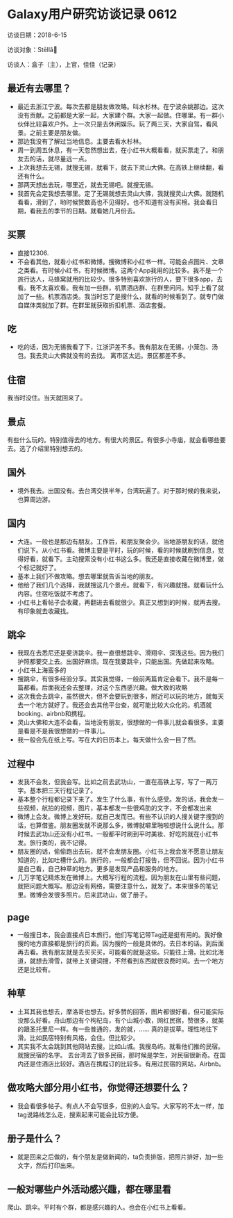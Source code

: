# Galaxy用户研究访谈记录 0612

访谈日期：2018-6-15

访谈对象：Stēllǎ🌠

访谈人：盒子（主），上官，佳佳（记录）

## 最近有去哪里？
* 最近去浙江宁波。每次去都是朋友做攻略。叫水杉林。在宁波余姚那边。这次没有贡献。之前都是大家一起，大家建个群。大家一起做。住哪里。有一群小伙伴比较喜欢户外。上一次只是去休闲娱乐。玩了两三天，大家自驾，看风景。之前主要是朋友做。
* 那边我没有了解过当地信息。主要去看水杉林。
* 周一到周五休息，有一天忽然想出去，在小红书大概看看，就买票走了。和朋友去的话，就尽量远一点。
* 上次我想去无锡，就搜无锡，就看下，就去下灵山大佛。在高铁上继续翻，看还有什么。
* 那两天想出去玩，哪里近，就去无锡吧。就搜无锡。
* 我首先会定我想去哪里。定了无锡就想去灵山大佛，我就搜灵山大佛。就随机看看，滑到了，哟时候赞数高也不见得好。也不知道有没有买榜。我会看日期，看我去的季节的日期。就看她几月份去。

## 买票
* 直接12306.
* 不会看其他，就看小红书和微博。搜微博和小红书一样。可能会点图片、文章之类看。有时候小红书，有时候微博。这两个App我用的比较多。我不是一个旅行达人，马蜂窝就用的比较少。很多特别喜欢旅行的人，要下很多app，去看。我不太喜欢看。我有加一些群，机票酒店群、在群里问问。知乎上看了就加了一些。机票酒店类。我当时忘了是搜什么，就看的时候看到了。就专门做自媒体类就加了群。在群里就获取折扣机票、酒店套餐。

## 吃
* 吃的话，因为无锡我看了下，江浙沪差不多。我有朋友在无锡，小笼包、汤包。我去灵山大佛就没有的去找。 离市区太远。景区都差不多。

## 住宿
我当时没住。当天就回来了。

## 景点
有些什么玩的。特别值得去的地方。有很大的景区。有很多小寺庙，就会看哪些要去。选了介绍里特别想去的。

## 国外
* 境外我去。出国没有。去台湾交换半年，台湾玩遍了。对于那时候的我来说，也算周边游。

## 国内
* 大连。一般也是那边有朋友。工作后，和朋友聚会少。当地游朋友的话，就他们说下。从小红书看。微博主要是平时，玩的时候，看的时候就刷到信息，觉得好看，就看下。主动搜索没有小红书这么多。我还是直接收藏在微博里，做个标记就好了。
* 基本上我们不做攻略。想去哪里就告诉当地的朋友。
* 他给了我们几个选择，我就搜这几个景点。就看下，有兴趣就搜。就看玩什么内容。住宿吃饭就不考虑了。
* 小红书上看帖子会收藏，再翻进去看就很少。真正又想到的时候，就再去搜。有印象就去收藏找。

## 跳伞
* 我现在去悉尼还是斐济跳伞。我一直很想跳伞、滑翔伞、深浅这些。因为我们护照都要交上去。出国好麻烦。现在我要跳伞，只能出国。先做起来攻略。
* 小红书上海蛮多的
* 搜跳伞，有很多经验分享。其实我觉得，一般前两篇肯定会看下。我不是每一篇都看。后面我还会去整理，对这个东西感兴趣。做大致的攻略
* 这次我会去跳伞，虽然很大，但不会要玩到很多，附近可以玩的地方，就每天去一个地方就好了。我还会去其他平台查，就可能比较大众化的。机酒就booking、airbnb和携程。
* 灵山大佛和大连不会看，当地没有朋友，很想做的一件事儿就会看很多。主要是看是不是我很想做的一件事儿。
* 我一般会先在纸上写。写在大的日历本上。每天做什么会一目了然。

## 过程中
* 发我不会发，但我会写。比如之前去武功山，一直在高铁上写，写了一两万字。基本把三天行程记录了。
* 基本整个行程都记录下来了。发生了什么事，有什么感受。发的话，我会发一些视频，航拍的视频，图片，基本都发一些很鸡肋的文字，不会都发出来
* 微博上会发。微博上发好玩，就自己发而已。有些不认识的人搜关键字搜到的话，也算借鉴。朋友圈发就不说那么多，微博就噼里啪啦想说什么说什么。那时候去武功山还没有小红书。一般都平时刷到平时美妆、好吃的就在小红书发。旅行类的，我不记得。
* 朋友圈的话，偷偷跑出去玩，就不会发朋友圈。小红书上我会发不愿意让朋友知道的，比如吐槽什么的。旅行的，一般都会打报告，但不回说。因为小红书是自己看，自己种草的地方。更多是发现产品和服务的地方。
* 几万字笔记精炼发在微博上。大概写行程的流程。因为朋友在山里有些问题，就把问题大概写。那边没有网络，需要注意什么，就发了。本来很多的笔记里。微博会发很多照片。后来武功山，做了册子。

## page
* 一般搜日本，我会直接点日本旅行。他们写笔记带Tag还是挺有用的。我好像搜的地方直接都是旅行的页面。因为搜的一般是具体的。去日本的话。到后面再去看。我有朋友就是去买买买，可能看的就是这些。只能往上滑。比如北海道，就想去滑雪，就带上关键词搜，不然看到东西就很浪费时间。去一个地方还是比较有。

## 种草
* 土耳其我也想去，摩洛哥也想去。好多赞的回答，图片都很好看，但可能实际没那么好看。舟山那边有个枸杞岛，有个山城小数，网红民宿，赞很多，就美的跟圣托里尼一样。有一些普通的，发的就，…… 真的是拔草。理性地往下滑。比如民宿特别有风格，会住。但比较少。
* 其实我不太会跳到其他网站去搜。比如山城。我搜岛屿。就看他们推的民宿。就搜民宿的名字。
去台湾去了很多民宿，那时候是学生，对民宿很新奇。在国内还是住酒店比较好。酒店在携程订的比较多。有用过民宿的网站，Airbnb。

## 做攻略大部分用小红书，你觉得还想要什么？
* 我会看很多帖子。有点人不会写很多，但别的人会写。大家写的不太一样，加tag说路线怎么走，搜索起来可能会比较方便。 


## 册子是什么？
* 就是回来之后做的，有个朋友是做新闻的，ta负责排版，把照片排好，加一些文字，然后打印出来。

## 一般对哪些户外活动感兴趣，都在哪里看
爬山、跳伞。平时有个群，都是感兴趣的人。也会在小红书上看看。
